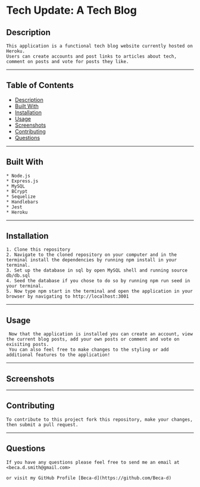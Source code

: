 # Tech Update: A Tech Blog

  ## Description 

    This application is a functional tech blog website currently hosted on Heroku. 
    Users can create accounts and post links to articles about tech, comment on posts and vote for posts they like.  

  ---

  ## Table of Contents

  * [Description](#description)
  * [Built With](#built-with)
  * [Installation](#installation)
  * [Usage](#usage)
  * [Screenshots](#screenshots)
  * [Contributing](#contributing)
  * [Questions](#questions)

  ---

  ## Built With
    * Node.js
    * Express.js
    * MySQL
    * BCrypt
    * Sequelize
    * Handlebars
    * Jest
    * Heroku 

  ---
  
  ## Installation

    1. Clone this repository
    2. Navigate to the cloned repository on your computer and in the terminal install the dependencies by running npm install in your terminal.
    3. Set up the database in sql by open MySQL shell and running source db/db.sql
    4. Seed the database if you chose to do so by running npm run seed in your terminal. 
    5. Now type npm start in the terminal and open the application in your browser by navigating to http://localhost:3001 

  ---

  ## Usage

     Now that the application is installed you can create an account, view the current blog posts, add your own posts or comment and vote on exisiting posts. 
     You can also feel free to make changes to the styling or add additional features to the application!

  ---
  
  ## Screenshots

  ---

  ## Contributing

    To contribute to this project fork this repository, make your changes, then submit a pull request.

  ---
  
  ## Questions

    If you have any questions please feel free to send me an email at <beca.d.smith@gmail.com>

    or visit my GitHub Profile [Beca-d](https://github.com/Beca-d)